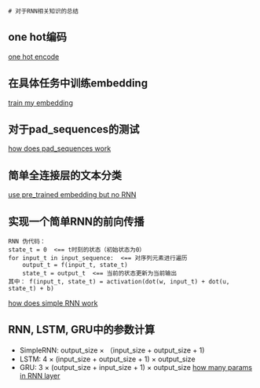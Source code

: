     # 对于RNN相关知识的总结
## one hot编码
[one hot encode](https://github.com/wgq1995/nlp/blob/master/notes/one_hot.py)

## 在具体任务中训练embedding
[train my embedding](https://github.com/wgq1995/nlp/blob/master/notes/train_embedding.py)

## 对于pad_sequences的测试
[how does pad_sequences work](https://github.com/wgq1995/nlp/blob/master/notes/pad_sequences.py)

## 简单全连接层的文本分类
[use pre_trained embedding but no RNN](https://github.com/wgq1995/nlp/blob/master/notes/imdb_test_no_rnn.py)

## 实现一个简单RNN的前向传播
    RNN 伪代码：
    state_t = 0  <== t时刻的状态（初始状态为0）
    for input_t in input_sequence:  <== 对序列元素进行遍历
        output_t = f(input_t, state_t)
        state_t = output_t  <== 当前的状态更新为当前输出
    其中： f(input_t, state_t) = activation(dot(w, input_t) + dot(u, state_t) + b)
[how does simple RNN work](https://github.com/wgq1995/nlp/blob/master/notes/myRNN.py)

## RNN, LSTM, GRU中的参数计算
* SimpleRNN: output_size × （input_size + output_size + 1)
* LSTM: 4 × (input_size + output_size + 1) × output_size
* GRU: 3 × (output_size + input_size + 1) × output_size
[how many params in RNN layer](https://github.com/wgq1995/nlp/blob/master/notes/understand_RNN)
